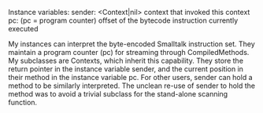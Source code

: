Instance variables:
	sender: <Context|nil> context that invoked this context
	pc: <SmallInteger> (pc = program counter) offset of the bytecode instruction currently executed

My instances can interpret the byte-encoded Smalltalk instruction set. They maintain a program counter (pc) for streaming through CompiledMethods. My subclasses are Contexts, which inherit this capability. They store the return pointer in the instance variable sender, and the current position in their method in the instance variable pc. For other users, sender can hold a method to be similarly interpreted. The unclean re-use of sender to hold the method was to avoid a trivial subclass for the stand-alone scanning function.